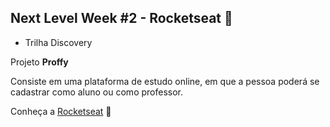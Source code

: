 ## Next Level Week #2 - Rocketseat :rocket:

- Trilha Discovery

Projeto <b>Proffy</b>

Consiste em uma plataforma de estudo online, em que a pessoa poderá se cadastrar como aluno ou como professor.

Conheça a <a href="https://rocketseat.com.br/">Rocketseat</a> 💜
